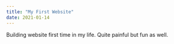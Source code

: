 ```yaml
---
title: "My First Website"
date: 2021-01-14
---
```

Building website first time in my life.
Quite painful but fun as well.
